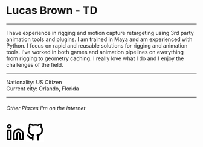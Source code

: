 # Lucas Brown - TD

---

I have experience in rigging and motion capture retargeting using 3rd party animation tools and plugins. 
I am trained in Maya and am experienced with Python. 
I focus on rapid and reusable solutions for rigging and animation tools. 
I've worked in both games and animation pipelines on everything from rigging to geometry caching. 
I really love what I do and I enjoy the challenges of the field.  

---

Nationality: US Citizen  
Current city: Orlando, Florida

---

###### Other Places I'm on the internet

<a href="https://www.linkedin.com/in/imlucasbrown" target="_blank">![LinkedIn](images/linkedin.svg)</a>
<a href="https://github.com/ImLucasBrown" target="_blank">![LinkedIn](images/github.svg)</a>
